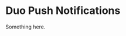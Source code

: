 [title]: # (Duo Push Notifications)
[tags]: # (XXX)
[priority]: # (1152)
# Duo Push Notifications
Something here.
